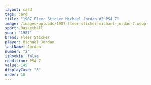 ```yaml
---
layout: card
tags: card
title: "1987 Fleer Sticker Michael Jordan #2 PSA 7"
image: /images/uploads/1987-fleer-sticker-michael-jordan-7.webp
sport: Basketball
year: "1987"
brand: Fleer Sticker
player: Michael Jordan
lastName: Jordan
number: "2"
isRookie: false
condition: PSA 7
value: 145
displayCase: "5"
order: 10
---
```

